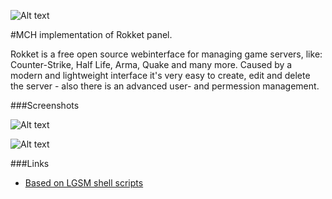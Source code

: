 ![Alt text]("Login")

#MCH implementation of Rokket panel.

Rokket is a free open source webinterface for managing game servers, like: Counter-Strike, Half Life, Arma, Quake and many more.
Caused by a modern and lightweight interface it's very easy to create, edit and delete the server - also there is an advanced user- and permession management.

###Screenshots

![Alt text](http://aaroniker.me/login.png "Login")


![Alt text](http://aaroniker.me/server.jpg "Server Management")

###Links
- <a href="https://github.com/dgibbs64/linuxgsm"> Based on LGSM shell scripts
